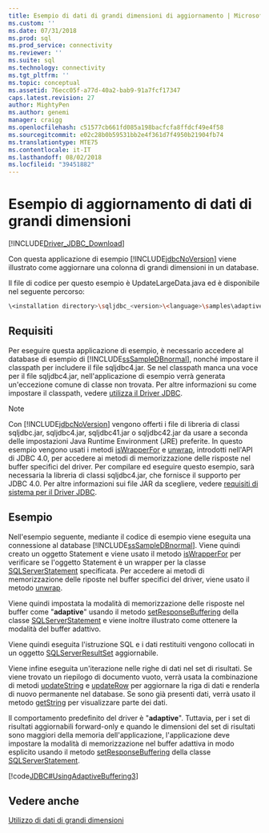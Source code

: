 ```yaml
---
title: Esempio di dati di grandi dimensioni di aggiornamento | Microsoft Docs
ms.custom: ''
ms.date: 07/31/2018
ms.prod: sql
ms.prod_service: connectivity
ms.reviewer: ''
ms.suite: sql
ms.technology: connectivity
ms.tgt_pltfrm: ''
ms.topic: conceptual
ms.assetid: 76ecc05f-a77d-40a2-bab9-91a7fcf17347
caps.latest.revision: 27
author: MightyPen
ms.author: genemi
manager: craigg
ms.openlocfilehash: c51577cb661fd085a198bacfcfa8ffdcf49e4f58
ms.sourcegitcommit: e02c28b0b59531bb2e4f361d7f4950b21904fb74
ms.translationtype: MTE75
ms.contentlocale: it-IT
ms.lasthandoff: 08/02/2018
ms.locfileid: "39451882"
---
```

# <a name="updating-large-data-sample"></a>Esempio di aggiornamento di dati di grandi dimensioni

[!INCLUDE[Driver_JDBC_Download](../../../includes/driver_jdbc_download.md)]

Con questa applicazione di esempio [!INCLUDE[jdbcNoVersion](../../../includes/jdbcnoversion_md.md)] viene illustrato come aggiornare una colonna di grandi dimensioni in un database.

Il file di codice per questo esempio è UpdateLargeData.java ed è disponibile nel seguente percorso:

```bash
\<installation directory>\sqljdbc_<version>\<language>\samples\adaptive
```

## <a name="requirements"></a>Requisiti

Per eseguire questa applicazione di esempio, è necessario accedere al database di esempio di [!INCLUDE[ssSampleDBnormal](../../../includes/sssampledbnormal_md.md)], nonché impostare il classpath per includere il file sqljdbc4.jar. Se nel classpath manca una voce per il file sqljdbc4.jar, nell'applicazione di esempio verrà generata un'eccezione comune di classe non trovata. Per altre informazioni su come impostare il classpath, vedere [utilizza il Driver JDBC](../../../connect/jdbc/using-the-jdbc-driver.md).

> [!NOTE]  
> Con [!INCLUDE[jdbcNoVersion](../../../includes/jdbcnoversion_md.md)] vengono offerti i file di libreria di classi sqljdbc.jar, sqljdbc4.jar, sqljdbc41.jar o sqljdbc42.jar da usare a seconda delle impostazioni Java Runtime Environment (JRE) preferite. In questo esempio vengono usati i metodi [isWrapperFor](../../../connect/jdbc/reference/iswrapperfor-method-sqlserverstatement.md) e [unwrap](../../../connect/jdbc/reference/unwrap-method-sqlserverstatement.md), introdotti nell'API di JDBC 4.0, per accedere ai metodi di memorizzazione delle risposte nel buffer specifici del driver. Per compilare ed eseguire questo esempio, sarà necessaria la libreria di classi sqljdbc4.jar, che fornisce il supporto per JDBC 4.0. Per altre informazioni sui file JAR da scegliere, vedere [requisiti di sistema per il Driver JDBC](../../../connect/jdbc/system-requirements-for-the-jdbc-driver.md).

## <a name="example"></a>Esempio

Nell'esempio seguente, mediante il codice di esempio viene eseguita una connessione al database [!INCLUDE[ssSampleDBnormal](../../../includes/sssampledbnormal_md.md)]. Viene quindi creato un oggetto Statement e viene usato il metodo [isWrapperFor](../../../connect/jdbc/reference/iswrapperfor-method-sqlserverstatement.md) per verificare se l'oggetto Statement è un wrapper per la classe [SQLServerStatement](../../../connect/jdbc/reference/sqlserverstatement-class.md) specificata. Per accedere ai metodi di memorizzazione delle riposte nel buffer specifici del driver, viene usato il metodo [unwrap](../../../connect/jdbc/reference/unwrap-method-sqlserverstatement.md).

Viene quindi impostata la modalità di memorizzazione delle risposte nel buffer come "**adaptive**" usando il metodo [setResponseBuffering](../../../connect/jdbc/reference/setresponsebuffering-method-sqlserverstatement.md) della classe [SQLServerStatement](../../../connect/jdbc/reference/sqlserverstatement-class.md) e viene inoltre illustrato come ottenere la modalità del buffer adattivo.

Viene quindi eseguita l'istruzione SQL e i dati restituiti vengono collocati in un oggetto [SQLServerResultSet](../../../connect/jdbc/reference/sqlserverresultset-class.md) aggiornabile.

Viene infine eseguita un'iterazione nelle righe di dati nel set di risultati. Se viene trovato un riepilogo di documento vuoto, verrà usata la combinazione di metodi [updateString](../../../connect/jdbc/reference/updatestring-method-sqlserverresultset.md) e [updateRow](../../../connect/jdbc/reference/updaterow-method-sqlserverresultset.md) per aggiornare la riga di dati e renderla di nuovo permanente nel database. Se sono già presenti dati, verrà usato il metodo [getString](../../../connect/jdbc/reference/getstring-method-sqlserverresultset.md) per visualizzare parte dei dati.

Il comportamento predefinito del driver è "**adaptive**". Tuttavia, per i set di risultati aggiornabili forward-only e quando le dimensioni del set di risultati sono maggiori della memoria dell'applicazione, l'applicazione deve impostare la modalità di memorizzazione nel buffer adattiva in modo esplicito usando il metodo [setResponseBuffering](../../../connect/jdbc/reference/setresponsebuffering-method-sqlserverstatement.md) della classe [SQLServerStatement](../../../connect/jdbc/reference/sqlserverstatement-class.md).

[!code[JDBC#UsingAdaptiveBuffering3](../../../connect/jdbc/codesnippet/Java/updating-large-data-sample_1.java)]

## <a name="see-also"></a>Vedere anche

[Utilizzo di dati di grandi dimensioni](../../../connect/jdbc/code-samples/working-with-large-data.md)
